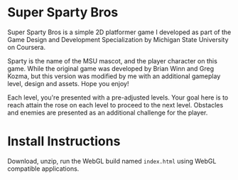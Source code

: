 # Super Sparty Bros

Super Sparty Bros is a simple 2D platformer game I developed as part of the Game Design and Development Specialization by Michigan State University on Coursera. 

Sparty is the name of the MSU mascot, and the player character on this game. While the original game was developed by Brian Winn and Greg Kozma, but this version was modified by me with an additional gameplay level, design and assets. Hope you enjoy!

Each level, you're presented with a pre-adjusted levels. Your goal here is to reach attain the rose on each level to proceed to the next level. Obstacles and enemies are presented as an additional challenge for the player.

# Install Instructions

Download, unzip, run the WebGL build named `index.html` using WebGL compatible applications.



